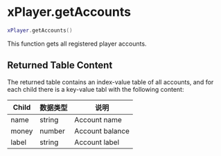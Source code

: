 # xPlayer.getAccounts

```lua
xPlayer.getAccounts()
```

This function gets all registered player accounts.

## Returned Table Content

The returned table contains an index-value table of all accounts, and for each child there is a key-value tabl with the following content:

| Child | 数据类型 | 说明     |
|-------|-----------|-----------------|
| name  | string    | Account name    |
| money | number    | Account balance |
| label | string    | Account label   |
